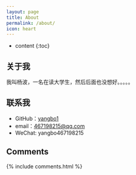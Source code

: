 ```yaml
---
layout: page
title: About
permalink: /about/
icon: heart
---
```


* content
{:toc}

## 关于我

我叫杨波，一名在读大学生，然后后面也没想好。。。。。

## 联系我

* GitHub：[yangbo1](https://github.com/yangbo1)
* email：467198215@qq.com
* WeChat: yangbo467198215


## Comments

{% include comments.html %}
